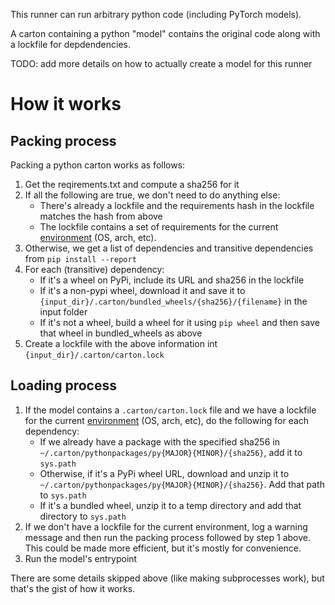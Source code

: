 This runner can run arbitrary python code (including PyTorch models).

A carton containing a python "model" contains the original code along with a lockfile for depdendencies.

TODO: add more details on how to actually create a model for this runner

# How it works

## Packing process

Packing a python carton works as follows:

1. Get the reqirements.txt and compute a sha256 for it
2. If all the following are true, we don't need to do anything else:
    - There's already a lockfile and the requirements hash in the lockfile matches the hash from above
    - The lockfile contains a set of requirements for the current [environment](https://peps.python.org/pep-0508/#environment-markers) (OS, arch, etc).
3. Otherwise, we get a list of dependencies and transitive dependencies from `pip install --report`
4. For each (transitive) dependency:
    - If it's a wheel on PyPi, include its URL and sha256 in the lockfile
    - If it's a non-pypi wheel, download it and save it to `{input_dir}/.carton/bundled_wheels/{sha256}/{filename}` in the input folder
    - If it's not a wheel, build a wheel for it using `pip wheel` and then save that wheel in bundled_wheels as above
5. Create a lockfile with the above information int `{input_dir}/.carton/carton.lock`

## Loading process

1. If the model contains a `.carton/carton.lock` file and we have a lockfile for the current [environment](https://peps.python.org/pep-0508/#environment-markers) (OS, arch, etc), do the following for each dependency:
    - If we already have a package with the specified sha256 in `~/.carton/pythonpackages/py{MAJOR}{MINOR}/{sha256}`, add it to `sys.path`
    - Otherwise, if it's a PyPi wheel URL, download and unzip it to `~/.carton/pythonpackages/py{MAJOR}{MINOR}/{sha256}`. Add that path to `sys.path`
    - If it's a bundled wheel, unzip it to a temp directory and add that directory to `sys.path`
2. If we don't have a lockfile for the current environment, log a warning message and then run the packing process followed by step 1 above. This could be made more efficient, but it's mostly for convenience.
3. Run the model's entrypoint

There are some details skipped above (like making subprocesses work), but that's the gist of how it works.